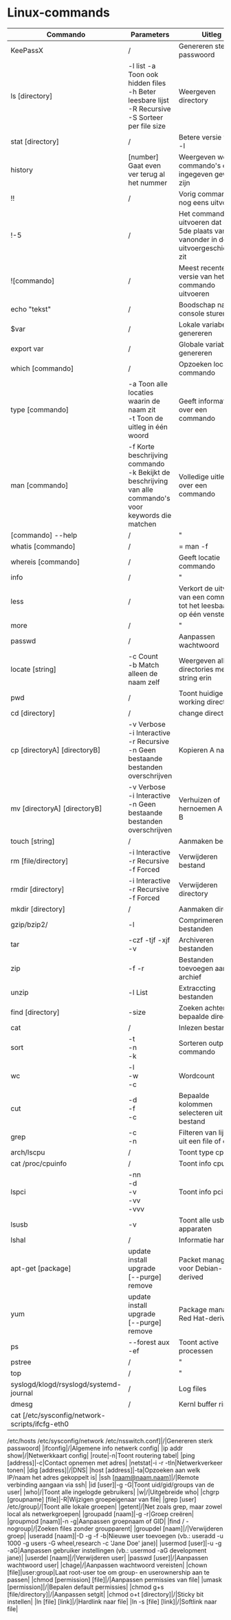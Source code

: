# Linux-commands
|Commando|Parameters|Uitleg|
|--------|----------|-----------------------------------------------------------------|
|KeePassX|/|Genereren sterk passwoord|
|ls [directory]|-l list -a Toon ook hidden files <br> -h Beter leesbare lijst <br> -R Recursive <br> -S Sorteer per file size |Weergeven directory |
|stat [directory]|/|Betere versie van ls -l|
|history|[number] Gaat even ver terug al het nummer|Weergeven welke commando's er ingegeven geweest zijn|
|!!|/|Vorig commando nog eens uitvoeren|
|!-5|/|Het commando uitvoeren dat op de 5de plaats van vanonder in de uitvoergeschiedenis zit|
|![commando]|/|Meest recente versie van het commando uitvoeren|
|echo "tekst"|/|Boodschap naar de console sturen|
|$var|/|Lokale variabele genereren|
|export var|/|Globale variabele genereren|
|which [commando]|/|Opzoeken locatie commando|
|type [commando]|-a Toon alle locaties waarin de naam zit <br> -t Toon de uitleg in één woord|Geeft informatie over een commando|
|man [commando]|-f Korte beschrijving commando<br> -k Bekijkt de beschrijving van alle commando's voor keywords die matchen|Volledige uitleg over een commando|
|[commando] --help|/| " |
|whatis [commando]|/| = man -f|
|whereis [commando]|/|Geeft locatie commando|
|info|/| " |
|less|/|Verkort de uitvoer van een commando tot het leesbaar is op één venster|
|more|/| " |
|passwd|/|Aanpassen wachtwoord|
|locate [string]|-c Count <br> -b Match alleen de naam zelf|Weergeven alle directories met de string erin|
|pwd|/|Toont huidige working directory|
|cd [directory]|/|change directory|
|cp [directoryA] [directoryB]|-v Verbose <br> -i Interactive<br> -r Recursive <br> -n Geen bestaande bestanden overschrijven|Kopieren A naar B|
|mv [directoryA] [directoryB]|-v Verbose <br> -i Interactive <br> -n Geen bestaande bestanden overschrijven|Verhuizen of hernoemen A naar B|
|touch [string]|/|Aanmaken bestand|
|rm [file/directory]|-i Interactive <br> -r Recursive <br> -f Forced |Verwijderen bestand|
|rmdir [directory]|-i Interactive <br> -r Recursive <br> -f Forced |Verwijderen directory|
|mkdir [directory]|/|Aanmaken directory|
|gzip/bzip2/|-l|Comprimeren bestanden|
|tar|-czf -tjf -xjf -v|Archiveren bestanden|
|zip|-f -r|Bestanden toevoegen aan een archief|
|unzip|-l List|Extraccting bestanden|
|find [directory]|-size|Zoeken achter een bepaalde directory|
|cat|/|Inlezen bestand|
|sort|-t <br> -n <br> -k|Sorteren output commando|
|wc|-l <br> -w <br> -c|Wordcount|
|cut|-d <br> -f <br> -c|Bepaalde kolommen selecteren uit een bestand|
|grep|-c <br> -n |Filteren van lijnen uit een file of output|
|arch/lscpu|/|Toont type cpu|
|cat /proc/cpuinfo|/|Toont info cpu|
|lspci|-nn <br> -d <br> -v <br> -vv <br> -vvv|Toont info pci|
|lsusb|-v|Toont alle usb apparaten|
|lshal|/|Informatie hardware|
|apt-get [package]| update <br> install <br> upgrade <br> [--purge] remove|Packet manager voor Debian-derived|
|yum| update <br> install <br> upgrade <br> [--purge] remove|Package manager Red Hat-derived|
|ps|--forest aux -ef|Toont active processen|
|pstree|/| " |
|top|/| " |
|syslogd/klogd/rsyslogd/systemd-journal|/|Log files|
|dmesg|/|Kernl buffer ring|
|cat [/etc/sysconfig/network-scripts/ifcfg-eth0
/etc/hosts
/etc/sysconfig/network
/etc/nsswitch.conf]|/|Genereren sterk passwoord|
|ifconfig|/|Algemene info netwerk config|
|ip addr show|/|Netwerkkaart config|
|route|-n|Toont routering tabel|
|ping [address]|-c|Contact opnemen met adres|
|netstat|-i -r -tln|Netwerkverkeer tonen|
|dig [address]|/|DNS|
|host [address]|-ta|Opzoeken aan welk IP/naam het adres gekoppelt is|
|ssh [naam@naam.naam]|/|Remote verbinding aangaan via ssh|
|id [user]|-g -G|Toont uid/gid/groups van de user|
|who|/|Toont alle ingelogde gebruikers|
|w|/|Uitgebreide who|
|chgrp [groupname] [file]|-R|Wijzigen groepeigenaar van file|
|grep [user] /etc/group|/|Toont alle lokale groepen|
|getent|/|Net zoals grep, maar zowel local als netwerkgroepen|
|groupadd [naam]|-g -r|Groep creëren|
|groupmod [naam]|-n -g|Aanpassen groepnaam of GID|
|find / -nogroup|/|Zoeken files zonder groupparent|
|groupdel [naam]|/|Verwijderen groep|
|useradd [naam]|-D -g -f -b|Nieuwe user toevoegen (vb.: useradd -u 1000 -g users -G wheel,research -c 'Jane Doe' jane)|
|usermod [user]|-u -g -aG|Aanpassen gebruiker instellingen (vb.: usermod -aG development jane)|
|userdel [naam]|/|Verwijderen user|
|passwd [user]|/|Aanpassen wachtwoord user|
|chage|/|Aanpassen wachtwoord vereisten|
|chown [file]|user:group|Laat root-user toe om group- en userownership aan te passen|
|chmod [permission] [file]|/|Aanpassen permissies van file|
|umask [permission]|/|Bepalen default permissies|
|chmod g+s [file/directory]|/|Aanpassen setgit|
|chmod o+t [directory]|/|Sticky bit instellen|
|ln [file] [link]|/|Hardlink naar file|
|ln -s [file] [link]|/|Softlink naar file|
